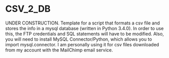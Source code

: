 # CSV_2_DB
UNDER CONSTRUCTION.
Template for a script that formats a csv file and stores the info in a mysql database (written in Python 3.4.0).
In order to use this, the FTP credentials and SQL statements will have to be modified.
Also, you will need to install MySQL Connector/Python, which allows you to import mysql.connector.
I am personally using it for csv files downloaded from my account with the MailChimp email service.
